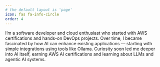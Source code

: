 ```yaml
---
# the default layout is 'page'
icon: fas fa-info-circle
order: 4
---
```


<!-- > Add Markdown syntax content to file `_tabs/about.md`{: .filepath } and it will show up on this page.
{: .prompt-tip } -->

I’m a software developer and cloud enthusiast who started with AWS certifications and hands-on DevOps projects. Over time, I became fascinated by how AI can enhance existing applications — starting with simple integrations using tools like Ollama. Curiosity soon led me deeper into AI itself, earning AWS AI certifications and learning about LLMs and agentic AI systems.
